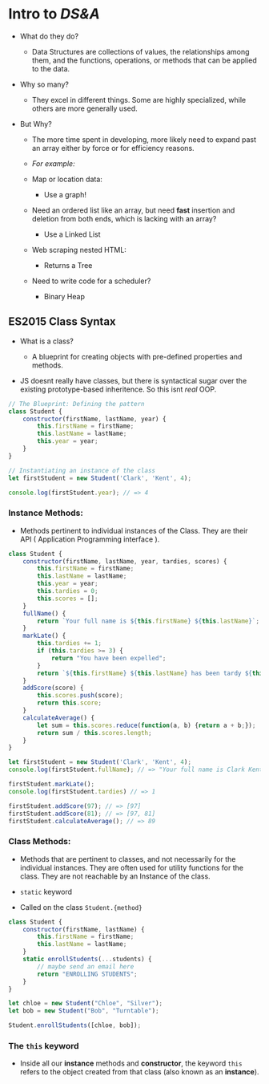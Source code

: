 #  Intro to *DS&A*

- What do they do? 
    - Data Structures are collections of values, the relationships among them, and the functions, operations, or methods that can be applied to the data.

- Why so many?
    - They excel in different things. Some are highly specialized, while others are more generally used.

- But Why?
    - The more time spent in developing, more likely need to expand past an array either by force or for efficiency reasons.

    - *For example:*
    - Map or location data:
        - Use a graph!

    - Need an ordered list like an array, but need **fast** insertion and deletion from both ends, which is lacking with an array?
        - Use a Linked List

    - Web scraping nested HTML:
        - Returns a Tree

    - Need to write code for a scheduler?
        - Binary Heap

## ES2015 Class Syntax
- What is a class? 
     - A blueprint for creating objects with pre-defined properties and methods.

- JS doesnt really have classes, but there is syntactical sugar over the existing prototype-based inheritence. So this isnt *real* OOP.

```js
// The Blueprint: Defining the pattern
class Student {
    constructor(firstName, lastName, year) {
        this.firstName = firstName;
        this.lastName = lastName;
        this.year = year;
    }
}

// Instantiating an instance of the class
let firstStudent = new Student('Clark', 'Kent', 4);

console.log(firstStudent.year); // => 4
```

### Instance Methods:
- Methods pertinent to individual instances of the Class. They are their API ( Application Programming interface ).
```js
class Student {
    constructor(firstName, lastName, year, tardies, scores) {
        this.firstName = firstName;
        this.lastName = lastName;
        this.year = year;
        this.tardies = 0;
        this.scores = [];
    }
    fullName() {
        return `Your full name is ${this.firstName} ${this.lastName}`;
    }
    markLate() {
        this.tardies += 1;
        if (this.tardies >= 3) {
            return "You have been expelled";
        }
        return `${this.firstName} ${this.lastName} has been tardy ${this.tardies} times`;
    }
    addScore(score) {
        this.scores.push(score);
        return this.score;
    }
    calculateAverage() {
        let sum = this.scores.reduce(function(a, b) {return a + b;});
        return sum / this.scores.length;
    }
}

let firstStudent = new Student('Clark', 'Kent', 4);
console.log(firstStudent.fullName); // => "Your full name is Clark Kent"

firstStudent.markLate();
console.log(firstStudent.tardies) // => 1

firstStudent.addScore(97); // => [97]
firstStudent.addScore(81); // => [97, 81]
firstStudent.calculateAverage(); // => 89 
```

### Class Methods: 
- Methods that are pertinent to classes, and not necessarily for the individual instances. They are often used for utility functions for the class. They are not reachable by an Instance of the class.

- `static` keyword

- Called on the class `Student.{method}`

```js
class Student {
    constructor(firstName, lastName) {
        this.firstName = firstName;
        this.lastName = lastName;
    }
    static enrollStudents(...students) {
        // maybe send an email here
        return "ENROLLING STUDENTS";
    }
}

let chloe = new Student("Chloe", "Silver");
let bob = new Student("Bob", "Turntable");

Student.enrollStudents([chloe, bob]);
```

### The `this` keyword
- Inside all our **instance** methods and **constructor**, the keyword `this` refers to the object created from that class (also known as an **instance**).